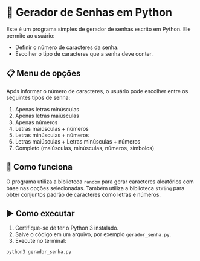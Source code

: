 # 🔐 Gerador de Senhas em Python

Este é um programa simples de gerador de senhas escrito em Python. Ele permite ao usuário:

- Definir o número de caracteres da senha.
- Escolher o tipo de caracteres que a senha deve conter.

## 📋 Menu de opções

Após informar o número de caracteres, o usuário pode escolher entre os seguintes tipos de senha:

1. Apenas letras minúsculas
2. Apenas letras maiúsculas
3. Apenas números 
4. Letras maiúsculas + números  
5. Letras minúsculas + números
6. Letras maiúsculas + Letras minúsculas + números
7. Completo (maiúsculas, minúsculas, números, símbolos)

## 🧠 Como funciona

O programa utiliza a biblioteca `random` para gerar caracteres aleatórios com base nas opções selecionadas. Também utiliza a biblioteca `string` para obter conjuntos padrão de caracteres como letras e números.

## ▶️ Como executar

1. Certifique-se de ter o Python 3 instalado.
2. Salve o código em um arquivo, por exemplo `gerador_senha.py`.
3. Execute no terminal:

```bash
python3 gerador_senha.py
